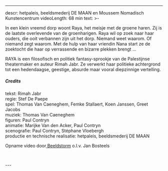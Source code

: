 
---
descr: hetpaleis, beeldsmederij DE MAAN en Moussem Nomadisch Kunstencentrum
videoLength: 68 min
text: >-
  <p>In een klein vreemd dorp woont Raya, het meisje met de groene haren. Zij is de laatste overlevende van de groenharigen. Raya wil op zoek naar haar ouders, die ooit verbannen zijn uit het dorp. Niemand weet waarom. Of niemand zegt waarom. Met de hulp van haar vriendin Nana start ze de zoektocht die haar op verrassende en bizarre plekken brengt …</p><p>RAYA is een filosofisch en politiek fantasy-sprookje van de Palestijnse theatermaker en auteur Rimah Jabr. Ze verwerkt haar politieke achtergrond tot een hedendaagse, geestige, absurde maar vooral diepzinnige vertelling.</p><h5>Credits</h5><p>tekst: Rimah Jabr<br>regie: Stef De Paepe<br>spel: Thomas Van Caeneghem, Femke Stallaert, Koen Janssen, Greet Jacobs<br>muziek: Thomas Van Caeneghem<br>figuren: Paul Contryn<br>animatie: Marijke Van den Acker, Paul Contryn<br>scenografie: Paul Contryn, Stéphane Vloebergh<br>productie en technische realisatie: hetpaleis, beeldsmederij DE MAAN</p><p>Opname video door<a href="http://www.beeldstorm.be" target="_blank"> Beeldstorm</a> o.l.v. Jan Bosteels&nbsp;&nbsp;</p><p>‍</p>
---
